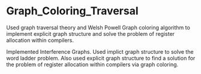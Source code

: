 # Graph_Coloring_Traversal

Used graph traversal theory and Welsh Powell Graph coloring algorithm to implement explicit graph structure 
and solve the problem of register allocation within compilers.

Implemented Interference Graphs. Used implict graph structure to solve the word ladder problem.
Also used explicit graph structure to find a solution for the problem of
register allocation within compilers via graph coloring.
